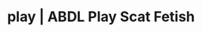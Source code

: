 ---
categories:
- Erotic Audiobooks
- ABDL Play
- Mindful Kink
- Gothic Erotica
- Immersive Erotica
image: /assets/images/1747714218177.jpg
layout: post
schema:
  description: Premium adult content featuring Scat Fetish, ABDL Play. High-quality
    artwork with sensual themes.
  keywords:
  - Mindful Kink
  - ABDL Play
  - Body Positivity
  - Shibari
  - Digital Dominance
  - AI Erotica
  - Scat Fetish
  name: 1747714218177 | Scat Fetish ABDL Play
  type: VisualArtwork
seo:
  description: Featured content with high-quality Scat Fetish, ABDL Play. HD images
    available.
  keywords: Scat Fetish, ABDL Play
  og_image: /assets/images/1747714218177.jpg
  schema_type: VisualArtwork
tags:
- '#play'
- Scat Fetish
- ABDL Play
title: play | ABDL Play Scat Fetish
---